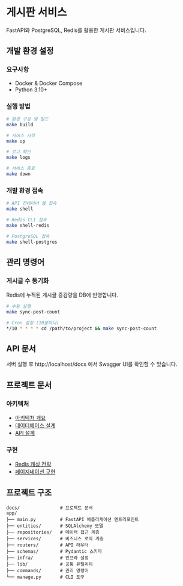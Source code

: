 # 게시판 서비스

FastAPI와 PostgreSQL, Redis를 활용한 게시판 서비스입니다.

## 개발 환경 설정

### 요구사항
- Docker & Docker Compose
- Python 3.10+

### 실행 방법

```bash
# 환경 구성 및 빌드
make build

# 서비스 시작
make up

# 로그 확인
make logs

# 서비스 종료
make down
```

### 개발 환경 접속

```bash
# API 컨테이너 쉘 접속
make shell

# Redis CLI 접속
make shell-redis

# PostgreSQL 접속
make shell-postgres
```

## 관리 명령어

### 게시글 수 동기화
Redis에 누적된 게시글 증감량을 DB에 반영합니다.

```bash
# 수동 실행
make sync-post-count

# Cron 설정 (10분마다)
*/10 * * * * cd /path/to/project && make sync-post-count
```

## API 문서

서버 실행 후 http://localhost/docs 에서 Swagger UI를 확인할 수 있습니다.

## 프로젝트 문서

### 아키텍처
- [아키텍처 개요](./docs/아키텍처/아키텍처%20개요.md)
- [데이터베이스 설계](./docs/아키텍처/데이터베이스%20설계.md)  
- [API 설계](./docs/아키텍처/API%20설계.md)

### 구현
- [Redis 캐싱 전략](./docs/구현/Redis%20캐싱%20전략.md)
- [페이지네이션 구현](./docs/구현/페이지네이션%20구현.md)

## 프로젝트 구조

```
docs/               # 프로젝트 문서
app/
├── main.py         # FastAPI 애플리케이션 엔트리포인트
├── entities/       # SQLAlchemy 모델
├── repositories/   # 데이터 접근 계층  
├── services/       # 비즈니스 로직 계층
├── routers/        # API 라우터
├── schemas/        # Pydantic 스키마
├── infra/          # 인프라 설정
├── lib/            # 공통 유틸리티
├── commands/       # 관리 명령어
└── manage.py       # CLI 도구
```